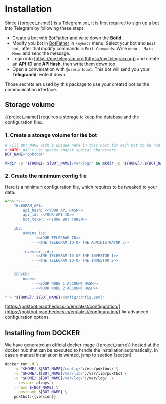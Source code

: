 # Installation

Since {{project_name}} is a Telegram bot, it is first required to sign up a bot into Telegram by following these steps:

* Create a bot with [BotFather](https://core.telegram.org/bots#6-botfather) and write down the **BotId**.
* Modify you bot in [BotFather](https://core.telegram.org/bots#6-botfather) in `/mybots` menu. Select your bot and `Edit bot`, after that modify commands in `Edit Commands`. Write `menu - Main Menu` and send the message.
* Login into [https://my.telegram.org](https://my.telegram.org) and create an **API-ID** and **APIHash**, then write them down too.
* Open a conversation with `@userinfobot`. This bot will send you your **TelegramId**, write it down. 

Those secrets are used by this package to use your created bot as the communication interface.

## Storage volume

{{project_name}} requires a storage to keep the database and the configuration files.

### 1. Create a storage volume for the bot

```bash
# Fill BOT_NAME with a unique name in this host for each bot to be run
# NOTE: don't use spaces and/or special characters
BOT_NAME="poktbot"

mkdir -p "${HOME}/.${BOT_NAME}/var/log/" && mkdir -p "${HOME}/.${BOT_NAME}/var/lib/" && mkdir -p "${HOME}/.${BOT_NAME}/config/"
```

### 2. Create the minimum config file

Here is a minimum configuration file, which requires to be tweaked to your data.

```bash
echo "---
    TELEGRAM_API:
        api_hash: <<YOUR API HASH>>
        api_id: <<YOUR API ID>>
        bot_token: <<YOUR BOT TOKEN>>

    IDS:
        admins_ids:
            - <<YOUR TELEGRAM ID>>
            - <<THE TELEGRAM ID OF THE ADMINISTRATOR 2>>
            ...
        investors_ids:
            - <<THE TELEGRAM ID OF THE INVESTOR 1>>
            - <<THE TELEGRAM ID OF THE INVESTOR 2>>
            ...

    SERVER:
        nodes:
            - <<YOUR NODE 1 ACCOUNT HASH>>
            - <<YOUR NODE 2 ACCOUNT HASH>>
            ...
" > "${HOME}/.${BOT_NAME}/config/config.yaml"
```

[https://poktbot.readthedocs.io/en/latest/configuration/](https://poktbot.readthedocs.io/en/latest/configuration/) for advanced configuration options.


## Installing from DOCKER

We have generated an official docker image {{project_name}} hosted at the docker hub that can be executed to handle 
the installation automatically. In case a manual installation is wanted, jump to section [section]. 

```bash
docker run -d \
    -v "$HOME/.${BOT_NAME}/config/":/etc/poktbot/ \
    -v "$HOME/.${BOT_NAME}/var/lib/":/var/lib/poktbot \
    -v "$HOME/.${BOT_NAME}/var/log/":/var/log/  \
    --restart always \
    --name ${BOT_NAME} \
    --hostname ${BOT_NAME} \
    poktbot:{{version}}
```

